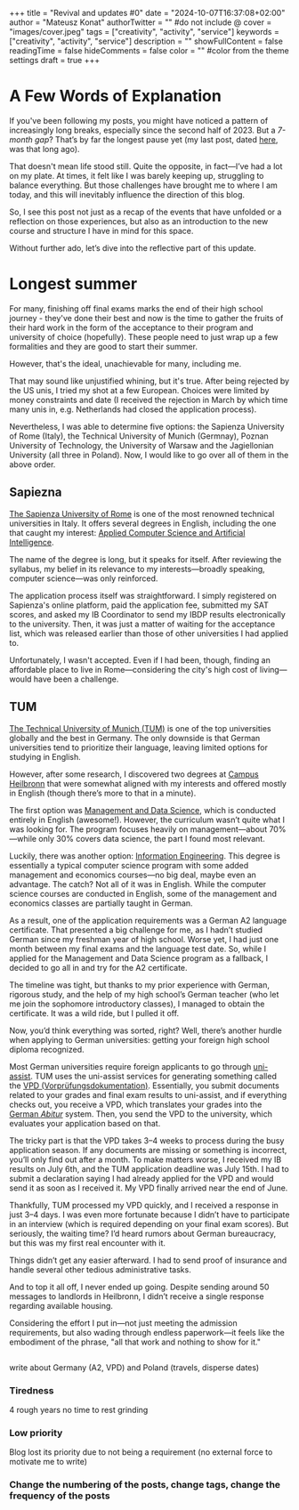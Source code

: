 +++
title = "Revival and updates #0"
date = "2024-10-07T16:37:08+02:00"
author = "Mateusz Konat"
authorTwitter = "" #do not include @
cover = "images/cover.jpeg"
tags = ["creativity", "activity", "service"]
keywords = ["creativity", "activity", "service"]
description = ""
showFullContent = false
readingTime = false
hideComments = false
color = "" #color from the theme settings
draft = true
+++

# A Few Words of Explanation
If you've been following my posts, you might have noticed a pattern of increasingly long breaks, especially since the second half of 2023. But a *7-month gap*? That’s by far the longest pause yet (my last post, dated [here](/portfolio/posts/cas-final-reflection/), was that long ago).

That doesn't mean life stood still. Quite the opposite, in fact—I’ve had a lot on my plate. At times, it felt like I was barely keeping up, struggling to balance everything. But those challenges have brought me to where I am today, and this will inevitably influence the direction of this blog.

So, I see this post not just as a recap of the events that have unfolded or a reflection on those experiences, but also as an introduction to the new course and structure I have in mind for this space.

Without further ado, let’s dive into the reflective part of this update.

# Longest summer 
For many, finishing off final exams marks the end of their high school journey - they've done their best and now is the time to gather the fruits of their hard work in the form of the acceptance to their program and university of choice (hopefully). These people need to just wrap up a few formalities and they are good to start their summer.

However, that's the ideal, unachievable for many, including me.

That may sound like unjustified whining, but it's true. After being rejected by the US unis, I tried my shot at a few European. Choices were limited by money constraints and date (I received the rejection in March by which time many unis in, e.g. Netherlands had closed the application process).

Nevertheless, I was able to determine five options: the Sapienza University of Rome (Italy), the Technical University of Munich (Germnay), Poznan University of Technology, the University of Warsaw and the Jagiellonian University (all three in Poland). Now, I would like to go over all of them in the above order.

## Sapiezna
[The Sapienza University of Rome](https://www.uniroma1.it/en/pagina-strutturale/home) is one of the most renowned technical universities in Italy. It offers several degrees in English, including the one that caught my interest: [Applied Computer Science and Artificial Intelligence](https://acsai.di.uniroma1.it).

The name of the degree is long, but it speaks for itself. After reviewing the syllabus, my belief in its relevance to my interests—broadly speaking, computer science—was only reinforced.

The application process itself was straightforward. I simply registered on Sapienza's online platform, paid the application fee, submitted my SAT scores, and asked my IB Coordinator to send my IBDP results electronically to the university. Then, it was just a matter of waiting for the acceptance list, which was released earlier than those of other universities I had applied to.

Unfortunately, I wasn't accepted. Even if I had been, though, finding an affordable place to live in Rome—considering the city's high cost of living—would have been a challenge.

## TUM
[The Technical University of Munich (TUM)](https://www.tum.de/en/) is one of the top universities globally and the best in Germany. The only downside is that German universities tend to prioritize their language, leaving limited options for studying in English.

However, after some research, I discovered two degrees at [Campus Heilbronn](https://chn.tum.de) that were somewhat aligned with my interests and offered mostly in English (though there’s more to that in a minute).

The first option was [Management and Data Science](https://chn.tum.de/study-programs/bachelor-in-management-and-data-science), which is conducted entirely in English (awesome!). However, the curriculum wasn’t quite what I was looking for. The program focuses heavily on management—about 70%—while only 30% covers data science, the part I found most relevant.

Luckily, there was another option: [Information Engineering](https://chn.tum.de/study-programs/bachelor-in-information-engineering). This degree is essentially a typical computer science program with some added management and economics courses—no big deal, maybe even an advantage. The catch? Not all of it was in English. While the computer science courses are conducted in English, some of the management and economics classes are partially taught in German.

As a result, one of the application requirements was a German A2 language certificate. That presented a big challenge for me, as I hadn’t studied German since my freshman year of high school. Worse yet, I had just one month between my final exams and the language test date. So, while I applied for the Management and Data Science program as a fallback, I decided to go all in and try for the A2 certificate.

The timeline was tight, but thanks to my prior experience with German, rigorous study, and the help of my high school’s German teacher (who let me join the sophomore introductory classes), I managed to obtain the certificate. It was a wild ride, but I pulled it off.

Now, you’d think everything was sorted, right? Well, there’s another hurdle when applying to German universities: getting your foreign high school diploma recognized.

Most German universities require foreign applicants to go through [uni-assist](https://www.uni-assist.de/en/). TUM uses the uni-assist services for generating something called the [VPD (Vorprüfungsdokumentation)](https://www.uni-assist.de/en/tools/glossary-of-terms/description/term/vorpruefungsdokumentation-vpd-preliminary-review-documentation/). Essentially, you submit documents related to your grades and final exam results to uni-assist, and if everything checks out, you receive a VPD, which translates your grades into the [German _Abitur_](https://en.wikipedia.org/wiki/Abitur#Equivalent_high_school_graduation_certificate_in_other_countries) system. Then, you send the VPD to the university, which evaluates your application based on that.

The tricky part is that the VPD takes 3–4 weeks to process during the busy application season. If any documents are missing or something is incorrect, you’ll only find out after a month. To make matters worse, I received my IB results on July 6th, and the TUM application deadline was July 15th. I had to submit a declaration saying I had already applied for the VPD and would send it as soon as I received it. My VPD finally arrived near the end of June.

Thankfully, TUM processed my VPD quickly, and I received a response in just 3–4 days. I was even more fortunate because I didn’t have to participate in an interview (which is required depending on your final exam scores). But seriously, the waiting time? I’d heard rumors about German bureaucracy, but this was my first real encounter with it.

Things didn’t get any easier afterward. I had to send proof of insurance and handle several other tedious administrative tasks.

And to top it all off, I never ended up going. Despite sending around 50 messages to landlords in Heilbronn, I didn’t receive a single response regarding available housing.

Considering the effort I put in—not just meeting the admission requirements, but also wading through endless paperwork—it feels like the embodiment of the phrase, "all that work and nothing to show for it."

##
write about Germany (A2, VPD) and Poland (travels, disperse dates)

### Tiredness
4 rough years
no time to rest
grinding

### Low priority
Blog lost its priority due to not being a requirement (no external force to motivate me to write)

### Change the numbering of the posts, change tags, change the frequency of the posts
